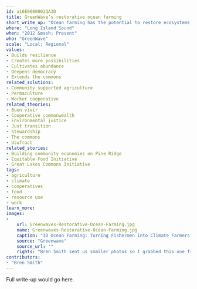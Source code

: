 ```yaml
---
id: a16E0000002QA3D
title: GreenWave’s restorative ocean farming
short_write_up: "Ocean farming has the potential to restore ecosystems, mitigate climate change, and create jobs, all while providing food security worldwide. In Long Island Sound, a network of cooperatives called GreenWave has been growing shellfish and seaweed for food, biofuel and fertilizer without use of freshwater or other inputs - making it one of the most sustainable forms of food production on the planet. GreenWave’s model is open-source. The potential of replication is tremendous: a network of small ocean farms about the size of Washington state could feed the world and, as biofuel, replace all the oil in the United States, while simultaneously capturing five times the amount of carbon as land-based plants. "
where: "Long Island Sound"
when: "2012 &mash; Present"
who: "GreenWave"
scale: "Local; Regional"
values:
- Builds resilience
- Creates more possibilities
- Cultivates abundance
- Deepens democracy
- Extends the commons
related_solutions:
- Community supported agriculture
- Permaculture
- Worker cooperative
related_theories:
- Buen vivir
- Cooperative commonwealth
- Environmental justice
- Just transition
- Stewardship
- The commons
- Usufruct
related_stories:
- Building community economies on Pine Ridge
- Equitable Food Initiative
- Great Lakes Commons Initiative
tags:
- agriculture
- climate
- cooperatives
- food
- resource use
- work
learn_more:
images:
-
    url: Greenwaves-Restorative-Ocean-Farming.jpg
    name: Greenwaves-Restorative-Ocean-Farming.jpg
    caption: "3D Ocean Farming: Turning Fishermen into Climate Farmers."
    source: "Greenwave"
    source_url: ""
    rights: "Bren Smith sent us smaller photos so I grabbed this one from the homepage. He is the CEO of the org."
contributors:
- "Bren Smith"
---
```

Full write-up would go here.
